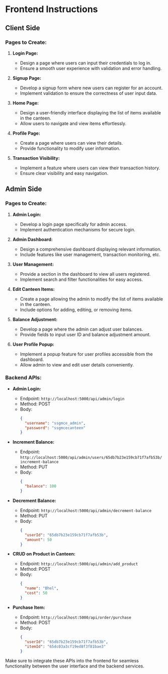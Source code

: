 # Frontend Instructions

## Client Side

### Pages to Create:

1. **Login Page:** 
   - Design a page where users can input their credentials to log in.
   - Ensure a smooth user experience with validation and error handling.

2. **Signup Page:**
   - Develop a signup form where new users can register for an account.
   - Implement validation to ensure the correctness of user input data.

3. **Home Page:**
   - Design a user-friendly interface displaying the list of items available in the canteen.
   - Allow users to navigate and view items effortlessly.

4. **Profile Page:**
   - Create a page where users can view their details.
   - Provide functionality to modify user information.

5. **Transaction Visibility:**
   - Implement a feature where users can view their transaction history.
   - Ensure clear visibility and easy navigation.

## Admin Side

### Pages to Create:

1. **Admin Login:**
   - Develop a login page specifically for admin access.
   - Implement authentication mechanisms for secure login.

2. **Admin Dashboard:**
   - Design a comprehensive dashboard displaying relevant information.
   - Include features like user management, transaction monitoring, etc.

3. **User Management:**
   - Provide a section in the dashboard to view all users registered.
   - Implement search and filter functionalities for easy access.

4. **Edit Canteen Items:**
   - Create a page allowing the admin to modify the list of items available in the canteen.
   - Include options for adding, editing, or removing items.

5. **Balance Adjustment:**
   - Develop a page where the admin can adjust user balances.
   - Provide fields to input user ID and balance adjustment amount.

6. **User Profile Popup:**
   - Implement a popup feature for user profiles accessible from the dashboard.
   - Allow admin to view and edit user details conveniently.

### Backend APIs:

- **Admin Login:**
  - Endpoint: `http://localhost:5000/api/admin/login`
  - Method: POST
  - Body: 
    ```json
    {
      "username": "ssgmce_admin",
      "password": "ssgmcecanteen"
    }
    ```

- **Increment Balance:**
  - Endpoint: `http://localhost:5000/api/admin/users/65db7b23e159cb71f7afb53b/increment-balance`
  - Method: PUT
  - Body: 
    ```json
    {
      "balance": 100
    }
    ```

- **Decrement Balance:**
  - Endpoint: `http://localhost:5000/api/admin/decrement-balance`
  - Method: PUT
  - Body:
    ```json
    {
      "userId": "65db7b23e159cb71f7afb53b",
      "amount": 50
    }
    ```

- **CRUD on Product in Canteen:**
  - Endpoint: `http://localhost:5000/api/admin/add_product`
  - Method: POST
  - Body:
    ```json
    {
      "name": "Bhel",
      "cost": 50
    }
    ```

- **Purchase Item:**
  - Endpoint: `http://localhost:5000/api/order/purchase`
  - Method: POST
  - Body:
    ```json
    {
      "userId": "65db7b23e159cb71f7afb53b",
      "itemId": "65dc03a3cf19ed8f3f81bae3"
    }
    ```
  
Make sure to integrate these APIs into the frontend for seamless functionality between the user interface and the backend services.
